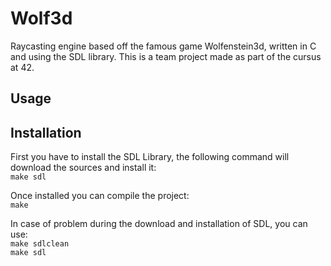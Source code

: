# Wolf3d
Raycasting engine based off the famous game Wolfenstein3d, written in C and using the SDL library. This is a team project made as part of the cursus at 42.

## Usage

## Installation
First you have to install the SDL Library, the following command will download the sources and install it:<br/>
`make sdl`

Once installed you can compile the project:<br/>
`make`

In case of problem during the download and installation of SDL, you can use:<br/>
`make sdlclean`<br/>
`make sdl`
